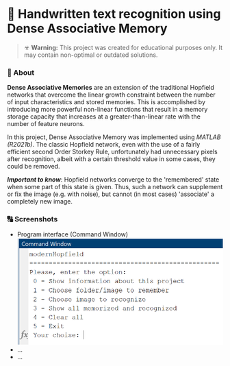 # 🧠 Handwritten text recognition using Dense Associative Memory

> ☣ **Warning:** This project was created for educational purposes only. It may contain non-optimal or outdated solutions.

### 📝 About
**Dense Associative Memories** are an extension of the traditional Hopfield networks that overcome the linear growth constraint between the number of input characteristics and stored memories. This is accomplished by introducing more powerful non-linear functions that result in a memory storage capacity that increases at a greater-than-linear rate with the number of feature neurons. 

In this project, Dense Associative Memory was implemented using *MATLAB (R2021b)*. The classic Hopfield network, even with the use of a fairly efficient second Order Storkey Rule, unfortunately had unnecessary pixels after recognition, albeit with a certain threshold value in some cases, they could be removed.

**_Important to know_**: Hopfield networks converge to the 'remembered' state when some part of this state is given. Thus, such a network can supplement or fix the image (e.g. with noise), but cannot (in most cases) 'associate' a completely new image.

### 🔠 Screenshots
- Program interface (Command Window)
![Alt text](/_readmeImg/menu.png?raw=true "Menu")
- ...
- ...
